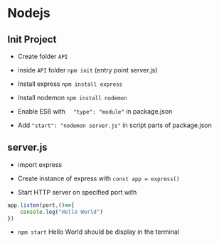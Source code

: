 # Nodejs

## Init Project

*   Create folder `API`

*   inside `API` folder `npm init` (entry point server.js)

*   Install express `npm install express`

*   Install nodemon `npm install nodemon`

*   Enable ES6 with `  "type": "module"` in package.json

*   Add `"start": "nodemon server.js"` in script parts of package.json

## server.js

*   import express

*   Create instance of express with `const app = express()`

*   Start HTTP server on specified port with

```js
app.listen(port,()=>{
    console.log("Hello World")
})
```

*   `npm start` Hello World should be display in the terminal